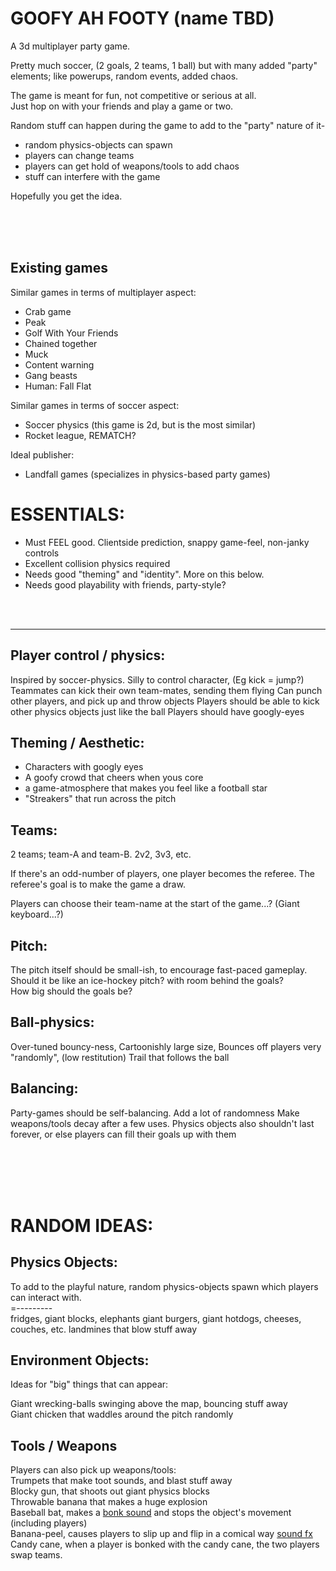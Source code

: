 

# GOOFY AH FOOTY (name TBD)

A 3d multiplayer party game.

Pretty much soccer, (2 goals, 2 teams, 1 ball) 
but with many added "party" elements; like powerups, random events, added chaos.


The game is meant for fun, not competitive or serious at all.  
Just hop on with your friends and play a game or two.

Random stuff can happen during the game to add to the "party" nature of it-
- random physics-objects can spawn
- players can change teams
- players can get hold of weapons/tools to add chaos
- stuff can interfere with the game

Hopefully you get the idea.

<br/>
<br/>
<br/>


## Existing games 

Similar games in terms of multiplayer aspect:
- Crab game
- Peak
- Golf With Your Friends
- Chained together
- Muck
- Content warning
- Gang beasts
- Human: Fall Flat

Similar games in terms of soccer aspect:
- Soccer physics (this game is 2d, but is the most similar)
- Rocket league, REMATCH?


Ideal publisher:
- Landfall games (specializes in physics-based party games)


# ESSENTIALS:
- Must FEEL good. Clientside prediction, snappy game-feel, non-janky controls
- Excellent collision physics required
- Needs good "theming" and "identity". More on this below.
- Needs good playability with friends, party-style?



<br/>
<br/>



----------


## Player control / physics:
Inspired by soccer-physics. 
Silly to control character, (Eg kick = jump?)
Teammates can kick their own team-mates, sending them flying
Can punch other players, and pick up and throw objects
Players should be able to kick other physics objects just like the ball
Players should have googly-eyes

## Theming / Aesthetic:
- Characters with googly eyes
- A goofy crowd that cheers when yous core
- a game-atmosphere that makes you feel like a football star
- "Streakers" that run across the pitch


## Teams:
2 teams; team-A and team-B. 2v2, 3v3, etc.  

If there's an odd-number of players, one player becomes the referee.
The referee's goal is to make the game a draw.  

Players can choose their team-name at the start of the game...? (Giant keyboard...?)


## Pitch:
The pitch itself should be small-ish, to encourage fast-paced gameplay.  
Should it be like an ice-hockey pitch? with room behind the goals?  
How big should the goals be?  


## Ball-physics:
Over-tuned bouncy-ness, 
Cartoonishly large size,
Bounces off players very "randomly", (low restitution)
Trail that follows the ball


## Balancing:
Party-games should be self-balancing.
Add a lot of randomness
Make weapons/tools decay after a few uses.
Physics objects also shouldn't last forever, or else players can fill their goals up with them


<br/>
<br/>
<br/>
<br/>


# RANDOM IDEAS:

## Physics Objects:
To add to the playful nature, random physics-objects spawn which players can interact with.  
=---------  
fridges, giant blocks, elephants
giant burgers,
giant hotdogs,
cheeses, couches, etc.
landmines that blow stuff away


## Environment Objects:
Ideas for "big" things that can appear:

Giant wrecking-balls swinging above the map, bouncing stuff away  
Giant chicken that waddles around the pitch randomly 


## Tools / Weapons 
Players can also pick up weapons/tools:  
Trumpets that make toot sounds, and blast stuff away  
Blocky gun, that shoots out giant physics blocks  
Throwable banana that makes a huge explosion  
Baseball bat, makes a [bonk sound](https://youtu.be/ZXK427oXjn8?feature=shared) and stops the object's movement (including players)  
Banana-peel, causes players to slip up and flip in a comical way [sound fx](https://youtu.be/kKPAt6DoLyA?feature=shared)  
Candy cane, when a player is bonked with the candy cane, the two players swap teams.  

